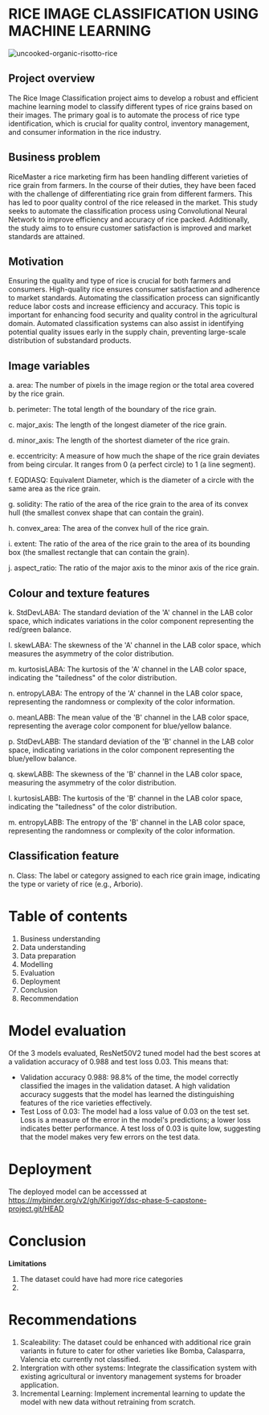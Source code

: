 # RICE IMAGE CLASSIFICATION USING MACHINE LEARNING
![uncooked-organic-risotto-rice](https://github.com/user-attachments/assets/b6938377-af49-451b-bd83-61c094647217)


## Project overview
The Rice Image Classification project aims to develop a robust and efficient machine learning model to classify different types of rice grains based on their images. The primary goal is to automate the process of rice type identification, which is crucial for quality control, inventory management, and consumer information in the rice industry.

## Business problem
RiceMaster a rice marketing firm has been handling different varieties of rice grain from farmers. In the course of their duties, they have been faced with the challenge of differentiating rice grain from different farmers. This has led to poor quality control of the rice released in the market. This study seeks to automate the classification process using Convolutional Neural Network to improve efficiency and accuracy of rice packed. Additionally, the study aims to to ensure customer satisfaction is improved and market standards are attained.

## Motivation
Ensuring the quality and type of rice is crucial for both farmers and consumers. High-quality rice ensures consumer satisfaction and adherence to market standards. Automating the classification process can significantly reduce labor costs and increase efficiency and accuracy. This topic is important for enhancing food security and quality control in the agricultural domain. Automated classification systems can also assist in identifying potential quality issues early in the supply chain, preventing large-scale distribution of substandard products.

## Image variables
a. area: The number of pixels in the image region or the total area covered by the rice grain.

b. perimeter: The total length of the boundary of the rice grain.

c. major_axis: The length of the longest diameter of the rice grain.

d. minor_axis: The length of the shortest diameter of the rice grain.

e. eccentricity: A measure of how much the shape of the rice grain deviates from being circular. It ranges from 0 (a perfect circle) to 1 (a line segment).

f. EQDIASQ: Equivalent Diameter, which is the diameter of a circle with the same area as the rice grain.

g. solidity: The ratio of the area of the rice grain to the area of its convex hull (the smallest convex shape that can contain the grain).

h. convex_area: The area of the convex hull of the rice grain.

i. extent: The ratio of the area of the rice grain to the area of its bounding box (the smallest rectangle that can contain the grain).

j. aspect_ratio: The ratio of the major axis to the minor axis of the rice grain.

## Colour and texture features

k. StdDevLABA: The standard deviation of the 'A' channel in the LAB color space, which indicates variations in the color component representing the red/green balance.

l. skewLABA: The skewness of the 'A' channel in the LAB color space, which measures the asymmetry of the color distribution.

m. kurtosisLABA: The kurtosis of the 'A' channel in the LAB color space, indicating the "tailedness" of the color distribution.

n. entropyLABA: The entropy of the 'A' channel in the LAB color space, representing the randomness or complexity of the color information.

o. meanLABB: The mean value of the 'B' channel in the LAB color space, representing the average color component for blue/yellow balance.

p. StdDevLABB: The standard deviation of the 'B' channel in the LAB color space, indicating variations in the color component representing the blue/yellow balance.

q. skewLABB: The skewness of the 'B' channel in the LAB color space, measuring the asymmetry of the color distribution.

l. kurtosisLABB: The kurtosis of the 'B' channel in the LAB color space, indicating the "tailedness" of the color distribution.

m. entropyLABB: The entropy of the 'B' channel in the LAB color space, representing the randomness or complexity of the color information.

## Classification feature

n. Class: The label or category assigned to each rice grain image, indicating the type or variety of rice (e.g., Arborio).

# **Table of contents**

1. Business understanding
2. Data understanding
3. Data preparation
4. Modelling
5. Evaluation
6. Deployment
7. Conclusion
8. Recommendation

# **Model evaluation**
Of the 3 models evaluated, ResNet50V2 tuned model had the best scores at a validation accuracy of 0.988 and test loss 0.03. This means that:

- Validation accuracy 0.988: 98.8% of the time, the model correctly classified the images in the validation dataset. A high validation accuracy suggests that the model has learned the distinguishing features of the rice varieties effectively.
- Test Loss of 0.03: The model had a loss value of 0.03 on the test set. Loss is a measure of the error in the model's predictions; a lower loss indicates better performance. A test loss of 0.03 is quite low, suggesting that the model makes very few errors on the test data.

# Deployment
The deployed model can be accesssed at https://mybinder.org/v2/gh/KirigoY/dsc-phase-5-capstone-project.git/HEAD


# **Conclusion**
**Limitations**
1. The dataset could have had more rice categories
2. 


# **Recommendations**
1. Scaleability: The dataset could be enhanced with additional rice grain variants in future to cater for other varieties like Bomba, Calasparra, Valencia etc currently not 
   classified.
2. Intergration with other systems: Integrate the classification system with existing agricultural or inventory management systems for broader application.
3. Incremental Learning: Implement incremental learning to update the model with new data without retraining from scratch.








